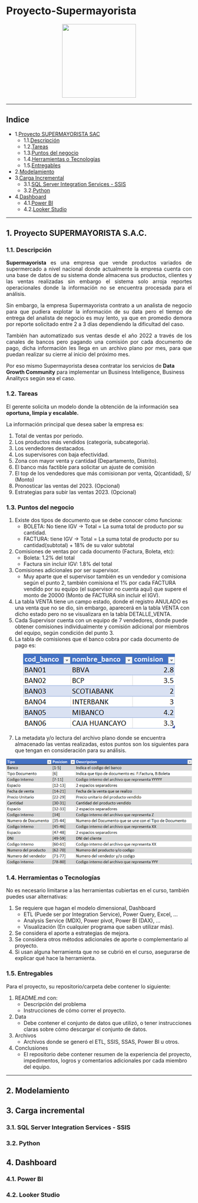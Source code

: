 # Proyecto-Supermayorista

<p align="center">
  <img src="https://media.licdn.com/dms/image/C4E22AQH1E8vrhitwaw/feedshare-shrink_800/0/1673874172503?e=2147483647&v=beta&t=jAvwaoGpwnLjnNsPox1FD-rtTqRcB_MwCyt3h5JQ5ew" width="200" height="200">
</p>

---
## Indice
- 1.[Proyecto SUPERMAYORISTA SAC](#1-proyecto-supermayorista-sac)
  - 1.1.[Descripción](#1-descripción)
  - 1.2.[Tareas](#12-tareas)
  - 1.3.[Puntos del negocio](#13-puntos-del-negocio)
  - 1.4.[Herramientas o Tecnologías](#14-herramientas-o-tecnologías)
  - 1.5.[Entregables](#15-entregables)
- 2.[Modelamiento](#2-modelamiento)
- 3.[Carga Incremental](#3-carga-incremental)
  - 3.1.[SQL Server Integration Services - SSIS](#31-sql-server-integration-services---ssis)
  - 3.2.[Python](#32-python)
- 4.[Dashboard](#4-dashboard)
  - 4.1.[Power BI](#41-power-bi)
  - 4.2.[Looker Studio](#42-looker-studio)

---
## 1. Proyecto SUPERMAYORISTA S.A.C.
### 1.1. Descripción

<p align="justify">
<b>Supermayorista</b> es una empresa que vende productos variados de supermercado a nivel nacional donde actualmente la empresa cuenta con una base de datos de su sistema donde almacena sus productos, clientes y las ventas realizadas sin embargo el sistema solo arroja reportes operacionales donde la información no se encuentra procesada para el análisis. 
</p>
<p align="justify">
Sin embargo, la empresa Supermayorista contrato a un analista de negocio para que pudiera explotar la información de su data pero el tiempo de entrega del analista de negocio es muy lento, ya que en promedio demora por reporte solicitado entre 2 a 3 días dependiendo la dificultad del caso.
</p>
<p align="justify">
También han automatizado sus ventas desde el año 2022 a través de los canales de bancos pero pagando una comisión por cada documento de pago, dicha información les llega en un archivo plano por mes, para que puedan realizar su cierre al inicio del próximo mes.
  
Por eso mismo Supermayorista desea contratar los servicios de <b>Data Growth Community</b> para implementar un Business Intelligence, Business Analitycs según sea el caso.
</p>

### 1.2. Tareas

El gerente solicita un modelo donde la obtención de la información sea **oportuna, limpia y escalable.**

La información principal que desea saber la empresa es: 

1. Total de ventas por periodo.
2. Los productos más vendidos (categoría, subcategoria).
3. Los vendedores destacados.
4. Los supervisores con baja efectividad.
5. Zona con mayor venta y cantidad (Departamento, Distrito).
6. El banco más factible para solicitar un ajuste de comisión
7. El top de los vendedores que más comisionan por venta, Q(cantidad), S/ (Monto)
8. Pronosticar las ventas del 2023. (Opcional)
9. Estrategias para subir las ventas 2023. (Opcional)

### 1.3. Puntos del negocio

1. Existe dos tipos de documento que se debe conocer cómo funciona:
    - BOLETA: No tiene IGV -> Total = La suma total de producto por su cantidad.
    - FACTURA: tiene IGV -> Total = La suma total de producto por su cantidad(subtotal) + 18% de su valor subtotal
2. Comisiones de ventas por cada documento (Factura, Boleta, etc):
    - Boleta: 1.2% del total
    - Factura sin incluir IGV: 1.8% del total 
3. Comisiones adicionales por ser supervisor.
    - Muy aparte que el supervisor también es un vendedor y comisiona según el punto 2, también comisiona el 1% por cada FACTURA vendido por su equipo (el supervisor no cuenta aquí) que supere el monto de 20000 (Monto de FACTURA sin incluir el IGV).
4. La tabla VENTA tiene un campo estado, donde el registro ANULADO es una venta que no se dio, sin embargo, aparecerá en la tabla VENTA con dicho estado pero no se visualizara en la tabla DETALLE_VENTA.
5. Cada Supervisor cuenta con un equipo de 7 vendedores, donde puede obtener comisiones individualmente y comisión adicional por miembros del equipo, según condición del punto 3.
6. La tabla de comisiones que el banco cobra por cada documento de pago es:

<p align="center">
  <img src="https://github.com/Squad-Battle-4-the-top/Proyecto-Supermayorista/blob/main/images/dim_banco.png">
</p>

7.  La metadata y/o lectura del archivo plano donde se encuentra almacenado las ventas realizadas, estos puntos son los siguientes para que tengan en consideración para su análisis.

<p align="center">
  <img src="https://github.com/Squad-Battle-4-the-top/Proyecto-Supermayorista/blob/main/images/metadata_banco.png">
</p>

### 1.4. Herramientas o Tecnologías

No es necesario limitarse a las herramientas cubiertas en el curso, también puedes usar alternativas:

1.	Se requiere que hagan el modelo dimensional, Dashboard
    - ETL (Puede ser por Integration Service), Power Query, Excel, ...
    - Analysis Service (MDX), Power pivot, Power BI (DAX), ...
    - Visualización (En cualquier programa que saben utilizar más).
2.	Se considera el aporte a estrategias de mejora.
3.  Se considera otros métodos adicionales de aporte o complementario al proyecto.
4.  Si usan alguna herramienta que no se cubrió en el curso, asegurarse de explicar qué hace la herramienta.

### 1.5. Entregables

Para el proyecto, su repositorio/carpeta debe contener lo siguiente:

1. README.md con:
    - Descripción del problema
    - Instrucciones de cómo correr el proyecto.
2. Data
    - Debe contener el conjunto de datos que utilizó, o tener instrucciones claras sobre cómo descargar el conjunto de datos.
3. Archivos
    - Archivos donde se generó el ETL, SSIS, SSAS, Power BI u otros.
4. Conclusiones
    - El repositorio debe contener resumen de la experiencia del proyecto, impedimentos, logros y comentarios adicionales por cada miembro del equipo.
    
---

## 2. Modelamiento

## 3. Carga incremental

### 3.1. SQL Server Integration Services - SSIS

### 3.2. Python


## 4. Dashboard

### 4.1. Power BI

### 4.2. Looker Studio




